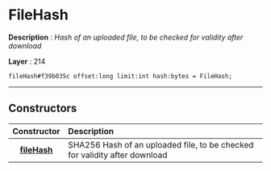 # FileHash

**Description** : *Hash of an uploaded file, to be checked for validity after download*

**Layer** : 214

```tl
fileHash#f39b035c offset:long limit:int hash:bytes = FileHash;
```

---

## Constructors

| Constructor | Description |
| :---: | :--- |
| [**fileHash**](constructor/fileHash) | SHA256 Hash of an uploaded file, to be checked for validity after download |